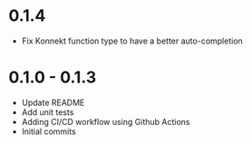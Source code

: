 # 0.1.4
 * Fix Konnekt function type to have a better auto-completion

# 0.1.0 - 0.1.3

* Update README
* Add unit tests
* Adding CI/CD workflow using Github Actions
* Initial commits


